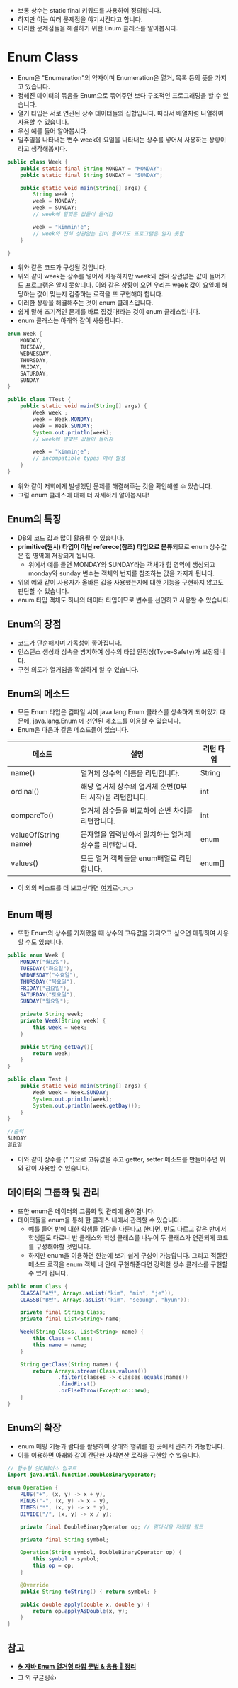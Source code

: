 - 보통 상수는 static final 키워드를 사용하여 정의합니다.
- 하지만 이는 여러 문제점을 야기시킨다고 합니다.
- 이러한 문제점들을 해결하기 위한 Enum 클래스를 알아봅시다.

# Enum Class

- Enum은 "Enumeration"의 약자이며 Enumeration은 열거, 목록 등의 뜻을 가지고 있습니다.
- 정해진 데이터의 묶음을 Enum으로 묶어주면 보다 구조적인 프로그래밍을 할 수 있습니다.
- 열거 타입은 서로 연관된 상수 데이터들의 집합입니다. 따라서 배열처럼 나열하여 사용할 수 있습니다.
- 우선 예를 들어 알아봅시다.
- 일주일을 나타내는 변수 week에 요일을 나타내는 상수를 넣어서 사용하는 상황이라고 생각해봅시다.

```java
public class Week {
    public static final String MONDAY = "MONDAY";
    public static final String SUNDAY = "SUNDAY";

    public static void main(String[] args) {
        String week ;
        week = MONDAY;
        week = SUNDAY;
        // week에 알맞은 값들이 들어감

        week = "kimminje";
        // week와 전혀 상관없는 값이 들어가도 프로그램은 알지 못함
    }

}
```

- 위와 같은 코드가 구성될 것입니다.
- 위와 같이 week는 상수를 넣어서 사용하지만 week와 전혀 상관없는 값이 들어가도 프로그램은 알지 못합니다. 이와 같은 상황이 오면 우리는 week 값이 요일에 해당하는 값이 맞는지 검증하는 로직을 또 구현해야 합니다.
- 이러한 상황을 해결해주는 것이 enum 클래스입니다.
- 쉽게 말해 초기적인 문제를 바로 잡겠다!라는 것이 enum 클래스입니다.
- enum 클래스는 아래와 같이 사용됩니다.

```java
enum Week {
    MONDAY,
    TUESDAY,
    WEDNESDAY,
    THURSDAY,
    FRIDAY,
    SATURDAY,
    SUNDAY
}

public class TTest {
    public static void main(String[] args) {
        Week week ;
        week = Week.MONDAY;
        week = Week.SUNDAY;
        System.out.println(week);
        // week에 알맞은 값들이 들어감

        week = "kimminje";
        // incompatible types 에러 발생
    }
}
```

- 위와 같이 저희에게 발생했던 문제를 해결해주는 것을 확인해볼 수 있습니다.
- 그럼 enum 클래스에 대해 더 자세하게 알아봅시다!

## Enum의 특징

- DB의 코드 값과 많이 활용될 수 있습니다.
- **primitive(원시) 타입이 아닌 referece(참조) 타입으로 분류**되므로 enum 상수값은 힙 영역에 저장되게 됩니다.
    - 위에서 예를 들면 MONDAY와 SUNDAY라는 객체가 힙 영역에 생성되고 monday와 sunday 변수는 객체의 번지를 참조하는 값을 가지게 됩니다.
- 위의 예와 같이 사용자가 올바른 값을 사용했는지에 대한 기능을 구현하지 않고도 판단할 수 있습니다.
- enum 타입 객체도 하나의 데이터 타입이므로 변수를 선언하고 사용할 수 있습니다.

## Enum의 장점

- 코드가 단순해지며 가독성이 좋아집니다.
- 인스턴스 생성과 상속을 방지하여 상수의 타입 안정성(Type-Safety)가 보장됩니다.
- 구현 의도가 열거임을 확실하게 알 수 있습니다.

## Enum의 메소드

- 모든 Enum 타입은 컴파일 시에 java.lang.Enum 클래스를 상속하게 되어있기 때문에, java.lang.Enum 에 선언된 메소드를 이용할 수 있습니다.
- Enum은 다음과 같은 메소드들이 있습니다.

| 메소드 | 설명 | 리턴 타입 |
| --- | --- | --- |
| name() | 열거체 상수의 이름을 리턴합니다. | String |
| ordinal() | 해당 열거체 상수의 열거체 순번(0부터 시작)을 리턴합니다. | int |
| compareTo() | 열거체 상수들을 비교하여 순번 차이를 리턴합니다. | int |
| valueOf(String name) | 문자열을 입력받아서 일치하는 열거체 상수를 리턴합니다. | enum |
| values() | 모든 열거 객체들을 enum배열로 리턴합니다. | enum[] |
- 이 외의 메소드를 더 보고싶다면 [여기](https://docs.oracle.com/en/java/javase/21/docs/api/java.base/java/lang/Enum.html)로👈👈

## Enum 매핑

- 또한 Enum의 상수를 가져왔을 때 상수의 고유값을 가져오고 싶으면 매핑하여 사용할 수도 있습니다.

```java
public enum Week {
    MONDAY("월요일"),
    TUESDAY("화요일"),
    WEDNESDAY("수요일"),
    THURSDAY("목요일"),
    FRIDAY("금요일"),
    SATURDAY("토요일"),
    SUNDAY("월요일");

    private String week;
    private Week(String week) {
        this.week = week;
    }

    public String getDay(){
        return week;
    }
}

public class Test {
    public static void main(String[] args) {
        Week week = Week.SUNDAY;
        System.out.println(week);
        System.out.println(week.getDay());
    }
}

//출력
SUNDAY
일요일
```

- 이와 같이 상수를 (” ”)으로 고유값을 주고 getter, setter 메소드를 만들어주면 위와 같이 사용할 수 있습니다.

## **데이터의 그룹화 및 관리**

- 또한 enum은 데이터의 그룹화 및 관리에 용이합니다.
- 데이터들을 enum을 통해 한 클래스 내에서 관리할 수 있습니다.
    - 예를 들어 반에 대한 학생들 명단을 다룬다고 한다면, 반도 다르고 같은 반에서 학생들도 다르니 반 클래스와 학생 클래스를 나누어 두 클래스가 연관되게 코드를 구성해야할 것입니다.
    - 하지만 enum을 이용하면 한눈에 보기 쉽게 구성이 가능합니다. 그리고 적절한 메소드 로직을 enum 객체 내 안에 구현해준다면 강력한 상수 클래스를 구현할 수 있게 됩니다.

```java
public enum Class {
    CLASSA("A반", Arrays.asList("kim", "min", "je")),
    CLASSB("B반", Arrays.asList("kim", "seoung", "hyun"));

    private final String Class;
    private final List<String> name;

    Week(String Class, List<String> name) {
        this.Class = Class;
        this.name = name;
    }

    String getClass(String names) {
        return Arrays.stream(Class.values())
                .filter(classes -> classes.equals(names))
                .findFirst()
                .orElseThrow(Exception::new);
    }
}
```

## Enum의 확장

- enum 매핑 기능과 람다를 활용하여 상태와 행위를 한 곳에서 관리가 가능합니다.
- 이를 이용하면 아래와 같이 간단한 사칙연산 로직을 구현할 수 있습니다.

```java
// 함수형 인터페이스 임포트
import java.util.function.DoubleBinaryOperator;

enum Operation {
    PLUS("+", (x, y) -> x + y),
    MINUS("-", (x, y) -> x - y),
    TIMES("*", (x, y) -> x * y),
    DIVIDE("/", (x, y) -> x / y);

    private final DoubleBinaryOperator op; // 람다식을 저장할 필드

    private final String symbol;

    Operation(String symbol, DoubleBinaryOperator op) {
        this.symbol = symbol;
        this.op = op;
    }

    @Override
    public String toString() { return symbol; }

    public double apply(double x, double y) {
        return op.applyAsDouble(x, y);
    }
}
```

## 참고

- **[☕ 자바 Enum 열거형 타입 문법 & 응용 💯 정리](https://inpa.tistory.com/entry/JAVA-%E2%98%95-%EC%97%B4%EA%B1%B0%ED%98%95Enum-%ED%83%80%EC%9E%85-%EB%AC%B8%EB%B2%95-%ED%99%9C%EC%9A%A9-%EC%A0%95%EB%A6%AC#recentEntries)**
- 그 외 구글링👍

